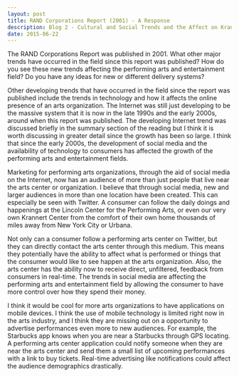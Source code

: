 ```yaml
---
layout: post
title: RAND Corporations Report (2001) - A Response
description: Blog 2 - Cultural and Social Trends and the Affect on Krannert Center
date: 2015-06-22
---
```


The RAND Corporations Report was published in 2001. What other major trends have occurred in the field since this report was published?
How do you see these new trends affecting the performing arts and entertainment field?
Do you have any ideas for new or different delivery systems?

Other developing trends that have occurred in the field since the report was published include the trends in technology and how it affects the online presence of an arts organization. The Internet was still just developing to be the massive system that it is now in the late 1990s and the early 2000s, around when this report was published. The developing Internet trend was discussed briefly in the summary section of the reading but I think it is worth discussing in greater detail since the growth has been so large. I think that since the early 2000s, the development of social media and the availability of technology to consumers has affected the growth of the performing arts and entertainment fields.

Marketing for performing arts organizations, through the aid of social media on the Internet, now has an audience of more than just people that live near the arts center or organization. I believe that through social media, new and larger audiences in more than one location have been created. This can especially be seen with Twitter. A consumer can follow the daily doings and happenings at the Lincoln Center for the Performing Arts, or even our very own Krannert Center from the comfort of their own home thousands of miles away from New York City or Urbana.

Not only can a consumer follow a performing arts center on Twitter, but they can directly contact the arts center through this medium. This means they potentially have the ability to affect what is performed or things that the consumer would like to see happen at the arts organization. Also, the arts center has the ability now to receive direct, unfiltered, feedback from consumers in real-time. The trends in social media are affecting the performing arts and entertainment field by allowing the consumer to have more control over how they spend their money.

I think it would be cool for more arts organizations to have applications on mobile devices. I think the use of mobile technology is limited right now in the arts industry, and I think they are missing out on a opportunity to advertise performances even more to new audiences. For example, the Starbucks app knows when you are near a Starbucks through GPS locating. A performing arts center application could notify someone when they are near the arts center and send them a small list of upcoming performances with a link to buy tickets. Real-time advertising like notifications could affect the audience demographics drastically.